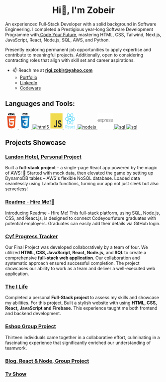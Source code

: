 <h1 align="center">Hi👋, I'm Zobeir</h1>
<p>
An experienced Full-Stack Developer with a solid background in Software Engineering. I completed a Prestigious year-long Software Development Programme with<a href ="https://codeyourfuture.io/" target="_blank" alt ="CYF" > Code Your Future</a>, mastering HTML, CSS, Tailwind, Next.js, JavaScript, React, Node.js, SQL, AWS, and Python.

Presently exploring permanent job opportunities to apply expertise and contribute to meaningful projects. Additionally, open to considering contracting roles that align with skill set and career aspirations.
</p>

<!-- - 💬 Ask me about **React, Node-js** -->

- 📫 Reach me at **rigi.zobir@yahoo.com**
  - <a href="https://portfolio-zobeirrigi.netlify.app/"  target="_blank" >Portfolio</a>
  - <a href="https://www.linkedin.com/in/zobeir-r-37068217b/"  target="_blank" >LinkedIn</a>
  - <a href="https://www.codewars.com/users/Zobeir-Rigi"  target="_blank" >Codewars</a>
 <!-- ### 📁 [Current CV](https://drive.google.com/file/d/1v7qNmpDyS8CA0PR_nv5ASdy8b5n9sQQm/view) -->

## Languages and Tools:
<p align="left">
  <a href="https://www.w3.org/html/" target="_blank"> <img src="https://raw.githubusercontent.com/devicons/devicon/master/icons/html5/html5-original-wordmark.svg" alt="html5" width="40" height="50"/> </a>
  <a href="https://www.w3schools.com/css/" target="_blank"> <img src="https://raw.githubusercontent.com/devicons/devicon/master/icons/css3/css3-original-wordmark.svg" alt="css3" width="40" height="50"/> </a>
  <a href="https://tailwindcss.com/" target="_blank"> <img src="https://encrypted-tbn0.gstatic.com/images?q=tbn:ANd9GcROhOgcEIuQbeQTjCg1Ou_PQWNW4x0J-O3DBmpZzD0j_7wqcfL0TkSpiEAGDzkhPpOal9w&usqp=CAU" alt="html5" width="150" height="100" /> </a>
  <a href="https://developer.mozilla.org/en-US/docs/Web/JavaScript" target="_blank"> <img src="https://raw.githubusercontent.com/devicons/devicon/master/icons/javascript/javascript-original.svg" alt="javascript" width="40" height="50"/> </a>
  <a href="https://reactjs.org/" target="_blank"> <img src="https://raw.githubusercontent.com/devicons/devicon/master/icons/react/react-original-wordmark.svg" alt="react" width="40" height="50"/> </a>
  <a href="https://nodejs.org" target="_blank"> <img src="https://upload.wikimedia.org/wikipedia/commons/thumb/d/d9/Node.js_logo.svg/1180px-Node.js_logo.svg.png?20170401104355" alt="nodejs" width="80" height="50"/> </a>
  <a href="https://expressjs.com" target="_blank"> <img src="https://raw.githubusercontent.com/devicons/devicon/master/icons/express/express-original-wordmark.svg" alt="express" width="50" height="50"/> </a>
  <a href="https://www.postgresql.org/" target="_blank"> <img src="https://www.vectorlogo.zone/logos/postgresql/postgresql-horizontal.svg" alt="sql" width="170" height="50"/> </a>
    <a href="https://www.postgresql.org/" target="_blank"> <img src="https://upload.wikimedia.org/wikipedia/commons/thumb/9/93/Amazon_Web_Services_Logo.svg/2560px-Amazon_Web_Services_Logo.svg.png" alt="sql" width="auto" height="50"/> </a>

</p>

## Projects Showcase
### [Landon Hotel, Personal Project](https://main.d3be44oj94s28h.amplifyapp.com/)

Built a <b>full-stack project</b> – a single-page React app powered by the magic of AWS! 🚀 Started with mock data, then elevated the game by setting up DynamoDB tables – AWS's flexible NoSQL database. Loaded data seamlessly using Lambda functions, turning our app not just sleek but also serverless! 
### [Readme - Hire Me!💼](https://www.youtube.com/watch?v=FBI8WM3dY7M)
Introducing Readme - Hire Me! This full-stack platform, using SQL, Node.js, CSS, and React.js, is designed to connect Codeyourfuture graduates with potential employers. Graduates can easily add their details via GitHub login.

### [Cyf Progress Tracker](https://starter-kit-j8jj.onrender.com/)
Our Final Project was developed collaboratively by a team of four.
We utilized<b> HTML, CSS, JavaScript, React, Node.js,</b> and<b> SQL </b> to create a comprehensive<b> full-stack web application</b>.
Our collaboration and systematic approach ensured successful completion. The project showcases our ability to work as a team and deliver a well-executed web application.

### [The I Life](https://glittery-taffy-9e8911.netlify.app/)
Completed a personal<b> Full-Stack project </b> to assess my skills and showcase my abilities.
For this project, Built a stylish website with using <b>HTML, CSS, React, JavaScript and Firebase</b>. This experience taught me both frontend and backend development.

### [Eshop Group Project](https://london9-amazon-clone-50-react-project.netlify.app/)
Thirteen individuals came together in a collaborative effort, culminating in a fascinating experience that significantly enriched our understanding of teamwork.

### [Blog, React & Node, Group Project](https://blog-team-work.netlify.app/)
### [Tv Show](https://cyf-zobeir-rigi-tv.netlify.app/)

<!-- This was my first [blog](http://www.sad_music.loxblog.com/) when I was in high school. -->
